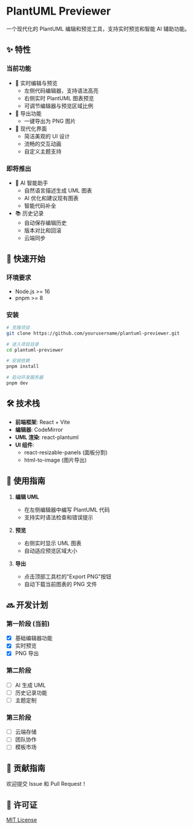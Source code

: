# PlantUML Previewer

一个现代化的 PlantUML 编辑和预览工具，支持实时预览和智能 AI 辅助功能。

## ✨ 特性

### 当前功能
- 📝 实时编辑与预览
  - 左侧代码编辑器，支持语法高亮
  - 右侧实时 PlantUML 图表预览
  - 可调节编辑器与预览区域比例
- 💾 导出功能
  - 一键导出为 PNG 图片
- 🎨 现代化界面
  - 简洁美观的 UI 设计
  - 流畅的交互动画
  - 自定义主题支持

### 即将推出
- 🤖 AI 智能助手
  - 自然语言描述生成 UML 图表
  - AI 优化和建议现有图表
  - 智能代码补全
- 📚 历史记录
  - 自动保存编辑历史
  - 版本对比和回滚
  - 云端同步

## 🚀 快速开始

### 环境要求
- Node.js >= 16
- pnpm >= 8

### 安装
```bash
# 克隆项目
git clone https://github.com/yourusername/plantuml-previewer.git

# 进入项目目录
cd plantuml-previewer

# 安装依赖
pnpm install

# 启动开发服务器
pnpm dev
```

## 🛠️ 技术栈

- **前端框架**: React + Vite
- **编辑器**: CodeMirror
- **UML 渲染**: react-plantuml
- **UI 组件**: 
  - react-resizable-panels (面板分割)
  - html-to-image (图片导出)

## 📝 使用指南

1. **编辑 UML**
   - 在左侧编辑器中编写 PlantUML 代码
   - 支持实时语法检查和错误提示

2. **预览**
   - 右侧实时显示 UML 图表
   - 自动适应预览区域大小

3. **导出**
   - 点击顶部工具栏的"Export PNG"按钮
   - 自动下载当前图表的 PNG 文件

## 🔜 开发计划

### 第一阶段 (当前)
- [x] 基础编辑器功能
- [x] 实时预览
- [x] PNG 导出

### 第二阶段
- [ ] AI 生成 UML
- [ ] 历史记录功能
- [ ] 主题定制

### 第三阶段
- [ ] 云端存储
- [ ] 团队协作
- [ ] 模板市场

## 🤝 贡献指南

欢迎提交 Issue 和 Pull Request！

## 📄 许可证

[MIT License](LICENSE)